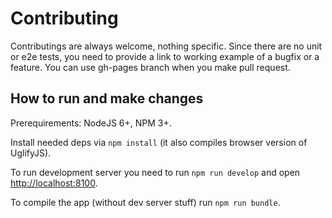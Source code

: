 # Contributing

Contributings are always welcome, nothing specific. Since there are no unit or e2e tests, you need to provide a link to working example of a bugfix or a feature. You can use gh-pages branch when you make pull request.

## How to run and make changes

Prerequirements: NodeJS 6+, NPM 3+.

Install needed deps via ``npm install`` (it also compiles browser version of UglifyJS).

To run development server you need to run ``npm run develop`` and open [http://localhost:8100](http://localhost:8100).

To compile the app (without dev server stuff) run ``npm run bundle``.
